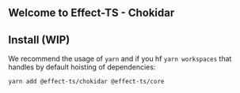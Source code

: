 ## Welcome to Effect-TS - Chokidar

## Install (WIP)

We recommend the usage of `yarn` and if you hf `yarn workspaces` that handles by default hoisting of dependencies:

```sh
yarn add @effect-ts/chokidar @effect-ts/core
```
